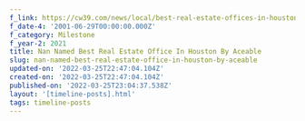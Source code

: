 ```yaml
---
f_link: https://cw39.com/news/local/best-real-estate-offices-in-houston/
f_date-4: '2001-06-29T00:00:00.000Z'
f_category: Milestone
f_year-2: 2021
title: Nan Named Best Real Estate Office In Houston By Aceable
slug: nan-named-best-real-estate-office-in-houston-by-aceable
updated-on: '2022-03-25T22:47:04.104Z'
created-on: '2022-03-25T22:47:04.104Z'
published-on: '2022-03-25T23:04:37.538Z'
layout: '[timeline-posts].html'
tags: timeline-posts
---
```



